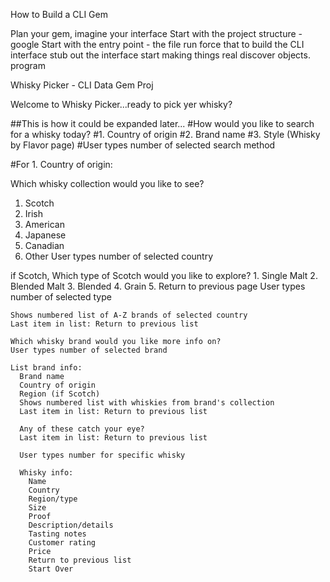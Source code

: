 How to Build a CLI Gem

Plan your gem, imagine your interface
Start with the project structure - google
Start with the entry point - the file run
force that to build the CLI interface
stub out the interface
start making things real
discover objects.
program


Whisky Picker - CLI Data Gem Proj

Welcome to Whisky Picker...ready to pick yer whisky?

##This is how it could be expanded later...
#How would you like to search for a whisky today?
#1. Country of origin
#2. Brand name
#3. Style (Whisky by Flavor page)
#User types number of selected search method

#For 1. Country of origin:


  Which whisky collection would you like to see?
  1. Scotch
  2. Irish
  3. American
  4. Japanese
  5. Canadian
  6. Other
  User types number of selected country
  
   if Scotch,
    Which type of Scotch would you like to explore?
    1. Single Malt
    2. Blended Malt
    3. Blended
    4. Grain
    5. Return to previous page
    User types number of selected type

    Shows numbered list of A-Z brands of selected country
    Last item in list: Return to previous list

    Which whisky brand would you like more info on?
    User types number of selected brand

    List brand info:
      Brand name
      Country of origin
      Region (if Scotch)
      Shows numbered list with whiskies from brand's collection
      Last item in list: Return to previous list
      
      Any of these catch your eye?
      Last item in list: Return to previous list

      User types number for specific whisky

      Whisky info:
        Name
        Country
        Region/type
        Size
        Proof
        Description/details
        Tasting notes
        Customer rating
        Price
        Return to previous list
        Start Over
  
  
